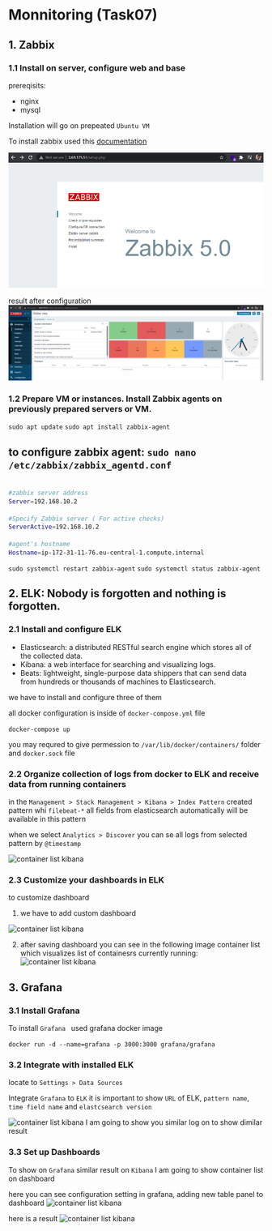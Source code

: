 # Monnitoring (Task07)

## 1. Zabbix
### 1.1 Install on server, configure web and base

prereqisits:
- nginx
- mysql

Installation will go on prepeated ```Ubuntu VM```

To install zabbix used this [documentation](https://www.zabbix.com/download?zabbix=5.0&os_distribution=ubuntu&os_version=20.04_focal&db=mysql&ws=nginx)

![start page](./assets/Screenshot_1.png)

result after configuration
![start page](./assets/after_install.png)

### 1.2 Prepare VM or instances. Install Zabbix agents on previously prepared servers or VM.

```sudo apt update```
```sudo apt install zabbix-agent```

to configure zabbix agent:
```sudo nano /etc/zabbix/zabbix_agentd.conf```
------------------
```sh

#zabbix server address
Server=192.168.10.2

#Specify Zabbix server ( For active checks)
ServerActive=192.168.10.2

#agent's hostname
Hostname=ip-172-31-11-76.eu-central-1.compute.internal
```

```sudo systemctl restart zabbix-agent```
```sudo systemctl status zabbix-agent```

## 2. ELK: Nobody is forgotten and nothing is forgotten.

### 2.1 Install and configure ELK

- Elasticsearch: a distributed RESTful search engine which stores all of the collected data.
- Kibana: a web interface for searching and visualizing logs.
- Beats: lightweight, single-purpose data shippers that can send data from hundreds or thousands of machines to Elasticsearch.

we have to install and configure three of them

all docker configuration is inside of ```docker-compose.yml``` file

```docker-compose up```

you may requred to give permession to ```/var/lib/docker/containers/``` folder and ```docker.sock``` file 

### 2.2 Organize collection of logs from docker to ELK and receive data from running containers
in the ```Management > Stack Management > Kibana > Index Pattern``` created pattern whi ```filebeat-*```
all fields from elasticsearch automatically will be available in this pattern

when we select ```Analytics > Discover``` you can se all logs from selected pattern by ```@timestamp```

![container list kibana](./assets/kibana_log.png)

### 2.3 Customize your dashboards in ELK

to customize dashboard
1. we have to add custom dashboard 

![container list kibana](./assets/create_visualization.png)

2. after saving dashboard
you can see in the following image container list which visualizes list of containesrs currently running:
![container list kibana](./assets/container_list.png)

## 3. Grafana
### 3.1 Install Grafana

To install ```Grafana ``` used grafana docker image

```docker run -d --name=grafana -p 3000:3000 grafana/grafana```

### 3.2 Integrate with installed ELK

locate to ```Settings > Data Sources```

Integrate ```Grafana``` to ```ELK``` it is important to show ```URL``` of ELK, 
```pattern name```, ```time field name``` and ```elastcsearch version```

![container list kibana](./assets/integrate_grafana.png)
I am going to show you similar log on to show dimilar result 

### 3.3 Set up Dashboards

To show on ```Grafana``` similar result on ```Kibana``` I am going to show container list on dashboard

here you can see configuration setting in grafana, adding new table panel to dashboard
![container list kibana](./assets/grafana_dashboard_c.png)

here is a result
![container list kibana](./assets/grafana_table.png)



